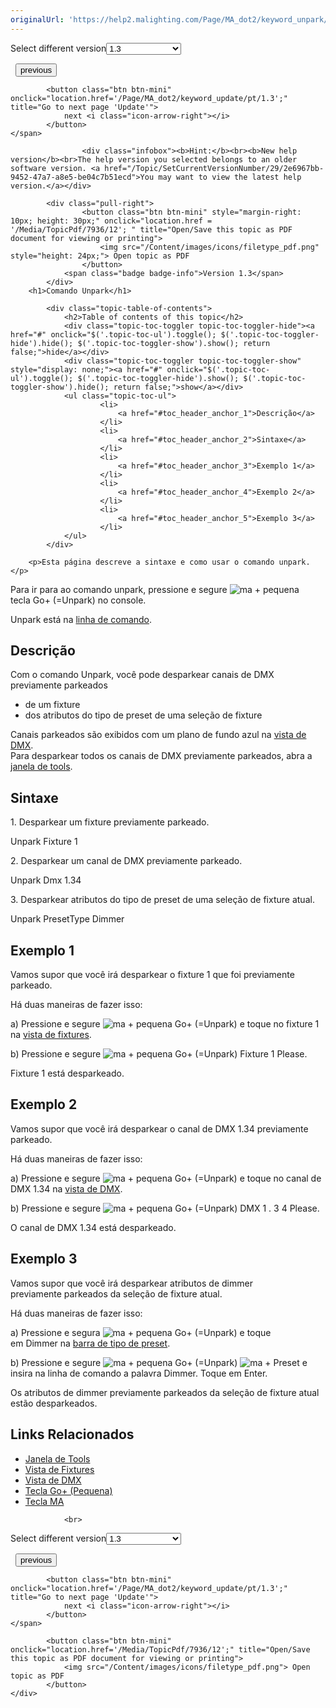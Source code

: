 ```yaml
---
originalUrl: 'https://help2.malighting.com/Page/MA_dot2/keyword_unpark/pt/1.3'
---
```


<div class="topic-navigation">

<div class="pull-right">
	<span class="pull-left">


<div class="pull-left">
<form action="/Topic/SetCurrentVersionNumber" class="form-inline" id="frmTagSelector" method="post">	<span class="form-mini">
		<div class="input-prepend"><span class="add-on">Select different version</span><select autocomplete="off" id="versionNumberId" name="versionNumberId" onchange="$(this).closest('#frmTagSelector').submit();" style="width: 120px;"><option value="">- latest -</option>
<option value="3">1.1</option>
<option value="7">1.2</option>
<option selected="selected" value="12">1.3</option>
<option value="16">1.5</option>
<option value="29">1.9</option>
</select></div>
		<input data-val="true" data-val-number="The field Int32 must be a number." data-val-required="The Int32 field is required." id="ProductId" name="ProductId" type="hidden" value="7">
		<input id="CurrentGuid" name="CurrentGuid" type="hidden" value="2e6967bb-9452-47a7-a8e5-be04c7b51ecd">
	</span>
</form></div>&nbsp;	</span>
	<span class="pull-right" style="white-space: nowrap;">
			<button class="btn btn-mini" onclick="location.href='/Page/MA_dot2/keyword_top/pt/1.3'; " title="Go to previous page 'Top'">
				<i class="icon-arrow-left"></i> previous
			</button>

			<button class="btn btn-mini" onclick="location.href='/Page/MA_dot2/keyword_update/pt/1.3';" title="Go to next page 'Update'">
				next <i class="icon-arrow-right"></i> 
			</button>
	</span>
</div>
<div class="clear-fix" style="margin-bottom: 10px"></div>
</div>

					<div class="infobox"><b>Hint:</b><br><b>New help version</b><br>The help version you selected belongs to an older software version. <a href="/Topic/SetCurrentVersionNumber/29/2e6967bb-9452-47a7-a8e5-be04c7b51ecd">You may want to view the latest help version.</a></div>

			<div class="pull-right">
					<button class="btn btn-mini" style="margin-right: 10px; height: 30px;" onclick="location.href = '/Media/TopicPdf/7936/12'; " title="Open/Save this topic as PDF document for viewing or printing">
						<img src="/Content/images/icons/filetype_pdf.png" style="height: 24px;"> Open topic as PDF
					</button>
				<span class="badge badge-info">Version 1.3</span>
			</div>
		<h1>Comando Unpark</h1>

			<div class="topic-table-of-contents">
				<h2>Table of contents of this topic</h2>
				<div class="topic-toc-toggler topic-toc-toggler-hide"><a href="#" onclick="$('.topic-toc-ul').toggle(); $('.topic-toc-toggler-hide').hide(); $('.topic-toc-toggler-show').show(); return false;">hide</a></div>
				<div class="topic-toc-toggler topic-toc-toggler-show" style="display: none;"><a href="#" onclick="$('.topic-toc-ul').toggle(); $('.topic-toc-toggler-hide').show(); $('.topic-toc-toggler-show').hide(); return false;">show</a></div>
				<ul class="topic-toc-ul">
						<li>
							<a href="#toc_header_anchor_1">Descrição</a>
						</li>
						<li>
							<a href="#toc_header_anchor_2">Sintaxe</a>
						</li>
						<li>
							<a href="#toc_header_anchor_3">Exemplo 1</a>
						</li>
						<li>
							<a href="#toc_header_anchor_4">Exemplo 2</a>
						</li>
						<li>
							<a href="#toc_header_anchor_5">Exemplo 3</a>
						</li>
				</ul>
			</div>

		<p>Esta página descreve a sintaxe e como usar o comando unpark.</p>

<p>Para ir para ao comando unpark, pressione e segure&nbsp;<span class="hardkey"><img alt="ma" src="/Media/Mlg/ma.png"></span> + pequena tecla&nbsp;<span class="hardkey">Go+</span> (=Unpark) no&nbsp;console.</p>

<p>Unpark está na <a href="/Topic/330c5d26-3bcd-4d9c-a448-d89cc7a6d5f1">linha de comando</a>.</p>

<a name="toc_header_anchor_1" id="toc_header_anchor_1" class="topic-toc-item"></a><h2>Descrição</h2>

<p>Com o comando Unpark, você pode desparkear&nbsp;canais de DMX previamente parkeados</p>

<ul>
	<li>de um&nbsp;fixture</li>
	<li>dos atributos do tipo de preset de uma seleção de fixture</li>
</ul>

<div class="tip">Canais parkeados&nbsp;são exibidos com um plano de fundo azul na&nbsp;<a href="/Topic/2f939332-43b1-44f0-9a0e-3121d5083e70">vista de DMX</a>.</div>

<div class="tip">Para desparkear&nbsp;todos os canais de DMX previamente parkeados, abra a <a href="/Topic/e5c9bd78-bb42-4cb3-aa88-a844659b59cc">janela de tools</a>.</div>

<a name="toc_header_anchor_2" id="toc_header_anchor_2" class="topic-toc-item"></a><h2>Sintaxe</h2>

<p>1. Desparkear&nbsp;um&nbsp;fixture previamente&nbsp;parkeado.</p>

<div class="cl_input">Unpark Fixture 1</div>

<p>2. Desparkear&nbsp;um canal de DMX&nbsp;previamente&nbsp;parkeado.</p>

<div class="cl_input">Unpark Dmx 1.34</div>

<p>3. Desparkear&nbsp;atributos do tipo de&nbsp;preset&nbsp;de uma seleção de&nbsp;fixture​ atual.</p>

<div class="cl_input">Unpark PresetType Dimmer</div>

<a name="toc_header_anchor_3" id="toc_header_anchor_3" class="topic-toc-item"></a><h2>Exemplo 1</h2>

<p>Vamos supor que você irá desparkear&nbsp;o fixture 1 que foi previamente parkeado.</p>

<p>Há duas maneiras de fazer isso:</p>

<p>a) Pressione e segure&nbsp;<span class="hardkey"><img alt="ma" src="/Media/Mlg/ma.png"></span> + pequena&nbsp;<span class="hardkey">Go+</span> (=Unpark) e toque no fixture 1 na&nbsp;<a href="/Topic/989f0b88-de3d-4818-8c0b-a69fa90b2106">vista de fixtures</a>.</p>

<p>b) Pressione e segure&nbsp;<span class="hardkey"><img alt="ma" src="/Media/Mlg/ma.png"></span> + pequena&nbsp;<span class="hardkey">Go+</span> (=Unpark) <span class="hardkey">Fixture</span> <span class="hardkey">1</span> <span class="hardkey">Please</span>.</p>

<p>Fixture 1 está desparkeado.</p>

<a name="toc_header_anchor_4" id="toc_header_anchor_4" class="topic-toc-item"></a><h2>Exemplo 2</h2>

<p>Vamos supor que você irá desparkear&nbsp;o canal de&nbsp;DMX 1.34 previamente parkeado.</p>

<p>Há duas maneiras de fazer isso:</p>

<p>a) Pressione e segure&nbsp;<span class="hardkey"><img alt="ma" src="/Media/Mlg/ma.png"></span> + pequena&nbsp;<span class="hardkey">Go+</span> (=Unpark) e toque no canal de DMX 1.34 na&nbsp;<a href="/Topic/2f939332-43b1-44f0-9a0e-3121d5083e70">vista de DMX</a>.</p>

<p>b) Pressione e segure&nbsp;<span class="hardkey"><img alt="ma" src="/Media/Mlg/ma.png"></span> + pequena&nbsp;<span class="hardkey">Go+</span> (=Unpark) <span class="hardkey">DMX</span> <span class="hardkey">1</span> <span class="hardkey">.</span> <span class="hardkey">3</span> <span class="hardkey">4</span> <span class="hardkey">Please</span>.</p>

<p>O canal de DMX&nbsp;1.34 está desparkeado.</p>

<a name="toc_header_anchor_5" id="toc_header_anchor_5" class="topic-toc-item"></a><h2>Exemplo 3</h2>

<p>Vamos supor que você irá desparkear atributos de dimmer previamente&nbsp;parkeados&nbsp;da seleção de&nbsp;fixture​ atual.</p>

<p>Há duas maneiras de fazer isso:</p>

<p>a) Pressione e segura&nbsp;<span class="hardkey"><img alt="ma" src="/Media/Mlg/ma.png"></span> + pequena&nbsp;<span class="hardkey">Go+</span> (=Unpark) e toque em&nbsp;<span class="softkey">Dimmer</span>&nbsp;na&nbsp;<a href="/Topic/60e350ef-d825-4072-a644-ed2430d82522">barra de tipo de preset</a>.</p>

<p>b) Pressione e segure&nbsp;<span class="hardkey"><img alt="ma" src="/Media/Mlg/ma.png"></span> + pequena&nbsp;<span class="hardkey">Go+</span> (=Unpark) <span class="hardkey"><img alt="ma" src="/Media/Mlg/ma.png"></span> + <span class="hardkey">Preset</span>&nbsp;e insira na linha de comando a palavra&nbsp;<span class="syntax">Dimmer</span>. Toque em&nbsp;<span class="softkey">Enter</span>.</p>

<p>Os atributos de&nbsp;dimmer&nbsp;previamente&nbsp;parkeados da seleção de&nbsp;fixture​ atual estão desparkeados.</p>

<a name="toc_header_anchor_6" id="toc_header_anchor_6" class="topic-toc-item"></a><h2>Links Relacionados</h2>

<ul>
	<li><a href="/Topic/e5c9bd78-bb42-4cb3-aa88-a844659b59cc">Janela de Tools</a></li>
	<li><a href="/Topic/989f0b88-de3d-4818-8c0b-a69fa90b2106">Vista de Fixtures</a></li>
	<li><a href="/Topic/2f939332-43b1-44f0-9a0e-3121d5083e70">Vista de DMX</a></li>
	<li><a href="/Topic/3156c266-1baa-4627-91b7-1cb1273bdab6">Tecla Go+ (Pequena)</a></li>
	<li><a href="/Topic/204e781e-986f-4c9a-8af9-0022186dc7aa">Tecla MA</a></li>
</ul>


				<br>
<div class="topic-navigation">

<div class="pull-right">
	<span class="pull-left">


<div class="pull-left">
<form action="/Topic/SetCurrentVersionNumber" class="form-inline" id="frmTagSelector" method="post">	<span class="form-mini">
		<div class="input-prepend"><span class="add-on">Select different version</span><select autocomplete="off" id="versionNumberId" name="versionNumberId" onchange="$(this).closest('#frmTagSelector').submit();" style="width: 120px;"><option value="">- latest -</option>
<option value="3">1.1</option>
<option value="7">1.2</option>
<option selected="selected" value="12">1.3</option>
<option value="16">1.5</option>
<option value="29">1.9</option>
</select></div>
		<input data-val="true" data-val-number="The field Int32 must be a number." data-val-required="The Int32 field is required." id="ProductId" name="ProductId" type="hidden" value="7">
		<input id="CurrentGuid" name="CurrentGuid" type="hidden" value="2e6967bb-9452-47a7-a8e5-be04c7b51ecd">
	</span>
</form></div>&nbsp;	</span>
	<span class="pull-right" style="white-space: nowrap;">
			<button class="btn btn-mini" onclick="location.href='/Page/MA_dot2/keyword_top/pt/1.3'; " title="Go to previous page 'Top'">
				<i class="icon-arrow-left"></i> previous
			</button>

			<button class="btn btn-mini" onclick="location.href='/Page/MA_dot2/keyword_update/pt/1.3';" title="Go to next page 'Update'">
				next <i class="icon-arrow-right"></i> 
			</button>
	</span>
</div>
	<div class="clear-fix"></div>
	<div class="pull-right">
	
			<button class="btn btn-mini" onclick="location.href='/Media/TopicPdf/7936/12';" title="Open/Save this topic as PDF document for viewing or printing">
				<img src="/Content/images/icons/filetype_pdf.png"> Open topic as PDF
			</button>
	</div>
<div class="clear-fix" style="margin-bottom: 10px"></div>
</div>

	
